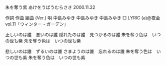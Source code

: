 朱を奪う紫
あけをうばうむらさき
2000.11.22


作詞  作曲  編曲 (Ver.)   唄
中島みゆき   中島みゆき       中島みゆき
□ LYRIC (a)@夜会vol.11「ウィンター・ガーデン」

正しいのは誰　悪いのは誰
隠れたのは誰　見つかるのは誰
朱を奪う色は　いつの世も紫
朱を奪う色は　いつの世も紫

悲しいのは誰　ずるいのは誰
さまようのは誰　忘れるのは誰
朱を奪う色は　いつの世も紫
朱を奪う色は　いつの世も紫